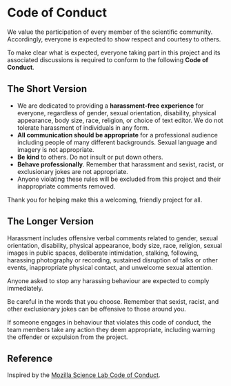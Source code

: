 # Code of Conduct

We value the participation of every member of the scientific community. Accordingly, everyone is expected to show respect and courtesy to others.

To make clear what is expected, everyone taking part in this project and its associated discussions is required to conform to the following **Code of Conduct**.

## The Short Version

* We are dedicated to providing a **harassment-free experience** for everyone, regardless of gender, sexual orientation, disability, physical appearance, body size, race, religion, or choice of text editor. We do not tolerate harassment of individuals in any form.
* **All communication should be appropriate** for a professional audience including people of many different backgrounds. Sexual language and imagery is not appropriate.
* **Be kind** to others. Do not insult or put down others.
* **Behave professionally**. Remember that harassment and sexist, racist, or exclusionary jokes are not appropriate.
* Anyone violating these rules will be excluded from this project and their inappropriate comments removed.

Thank you for helping make this a welcoming, friendly project for all.

## The Longer Version

Harassment includes offensive verbal comments related to gender, sexual orientation, disability, physical appearance, body size, race, religion, sexual images in public spaces, deliberate intimidation, stalking, following, harassing photography or recording, sustained disruption of talks or other events, inappropriate physical contact, and unwelcome sexual attention.

Anyone asked to stop any harassing behaviour are expected to comply immediately.

Be careful in the words that you choose. Remember that sexist, racist, and other exclusionary jokes can be offensive to those around you.

If someone engages in behaviour that violates this code of conduct, the team members take any action they deem appropriate, including warning the offender or expulsion from the project.

## Reference

Inspired by the [Mozilla Science Lab Code of Conduct](https://science.mozilla.org/code-of-conduct).
